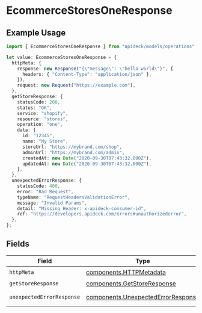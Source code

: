# EcommerceStoresOneResponse

## Example Usage

```typescript
import { EcommerceStoresOneResponse } from "apideck/models/operations";

let value: EcommerceStoresOneResponse = {
  httpMeta: {
    response: new Response("{\"message\": \"hello world\"}", {
      headers: { "Content-Type": "application/json" },
    }),
    request: new Request("https://example.com"),
  },
  getStoreResponse: {
    statusCode: 200,
    status: "OK",
    service: "shopify",
    resource: "stores",
    operation: "one",
    data: {
      id: "12345",
      name: "My Store",
      storeUrl: "https://mybrand.com/shop",
      adminUrl: "https://mybrand.com/admin",
      createdAt: new Date("2020-09-30T07:43:32.000Z"),
      updatedAt: new Date("2020-09-30T07:43:32.000Z"),
    },
  },
  unexpectedErrorResponse: {
    statusCode: 400,
    error: "Bad Request",
    typeName: "RequestHeadersValidationError",
    message: "Invalid Params",
    detail: "Missing Header: x-apideck-consumer-id",
    ref: "https://developers.apideck.com/errors#unauthorizederror",
  },
};
```

## Fields

| Field                                                                                    | Type                                                                                     | Required                                                                                 | Description                                                                              |
| ---------------------------------------------------------------------------------------- | ---------------------------------------------------------------------------------------- | ---------------------------------------------------------------------------------------- | ---------------------------------------------------------------------------------------- |
| `httpMeta`                                                                               | [components.HTTPMetadata](../../models/components/httpmetadata.md)                       | :heavy_check_mark:                                                                       | N/A                                                                                      |
| `getStoreResponse`                                                                       | [components.GetStoreResponse](../../models/components/getstoreresponse.md)               | :heavy_minus_sign:                                                                       | Stores                                                                                   |
| `unexpectedErrorResponse`                                                                | [components.UnexpectedErrorResponse](../../models/components/unexpectederrorresponse.md) | :heavy_minus_sign:                                                                       | Unexpected error                                                                         |